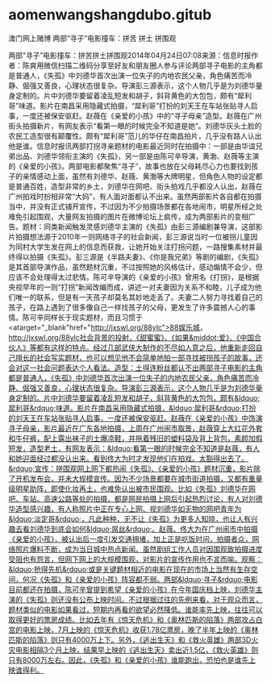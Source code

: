 aomenwangshangdubo.gitub
========================

澳门网上赌博
两部“寻子”电影撞车：拼苦 拼土 拼围观

两部“寻子”电影撞车：拼苦拼土拼围观2014年04月24日07:08来源：信息时报作者：陈爽用微信扫描二维码分享至好友和朋友圈人参与评论两部寻子电影的主角都是普通人，《失孤》中刘德华首次出演一位失子的内地农民父亲，角色痛苦而冷静、倔强又善良，心理状态很复杂。导演彭三源表示，这个人物几乎是为刘德华量身定制的。片中刘德华要留着凌乱短发和胡子，斜背黄色的大包包，颇有“犀利哥”味道。影片在南昌采用隐藏式拍摄，“犀利哥”打扮的刘天王在车站张贴寻人启事，一度还被保安驱赶。赵薇在《亲爱的小孩》中的&ldquo;寻子母亲&rdquo;造型。赵薇在广州街头拍摄新片，有网友表示&ldquo;看第一眼的时候完全不知道是她&rdquo;。刘德华灰头土脸的农民工造型很有颠覆性。颇有&ldquo;犀利哥&rdquo;范儿的华仔在南昌拍片，几乎没有路人认出他是谁。信息时报讯两部打拐寻亲题材的电影最近同时在拍摄中：一部是由华谊兄弟出品、刘德华领衔主演的《失孤》，另一部是由陈可辛导演，黄渤、赵薇等主演的《亲爱的小孩》。两部电影都聚焦&ldquo;寻子&rdquo;，故事也放在父母耗尽心力也要找到孩子的亲情感动上面，虽然有刘德华、赵薇、黄渤等大牌明星，但角色人物的设定都是普通百姓，造型非常的乡土，刘德华在网吧、街头拍戏几乎都没人认出，赵薇在广州拍戏时扮相非常&ldquo;大妈&rdquo;，有人面对面都认不出来。虽然两部影片各自都在拍摄当中，并没有正式铺开宣传，不过因为不少拍摄场景都在各地闹市，明星所经之处难免引起围观，大量网友拍摄的图片在微博论坛上疯传，成为两部影片的变相广告。题材：同类新闻触发灵感刘德华主演的《失孤》由彭三源编剧兼导演，这部影片拍摄想法源于2010年一则网络寻子的社会新闻，彭三源说当时一位被拐儿童因为同村大学生发在网上的信息而获救，让她开始关注打拐问题，一路搜集素材并最终得以拍摄《失孤》。彭三源是《半路夫妻》、《你是我兄弟》等剧的编剧，《失孤》是其首部导演作品，虽然题材沉重，不过按照她的风格估计，感动煽情不会少，但应该不会处理得太过悲情。陈可辛导演的《亲爱的小孩》曾用名《打拐》，是根据央视早年的一则&ldquo;打拐&rdquo;新闻改编而成，讲述一对夫妻因为关系不和睦，儿子成为他们唯一的联系，但是有一天孩子却莫名其妙地走丢了。夫妻二人努力寻找着自己的孩子，在路上遇到了很多像自己一样找孩子的父母，更发生了许多震撼人心的事情。陈可辛同样长于现实题材，而且习惯于<atarget="_blank"href="http://jxswl.org/88ylc">88娱乐城</a>，http://jxswl.org/88ylc社会背景的投射，《甜蜜蜜》、《如果&middot;爱》、《中国合伙人》等都有这样的特点。经过几部武侠大制作的不尽如人意之后，他重新走回自己擅长的社会写实题材，也可以想见他不会简单地拍一部寻找被拐孩子的故事，还会对这一社会问题表达个人看法。造型：土得连粉丝都认不出两部寻子电影的主角都是普通人，《失孤》中刘德华首次出演一位失子的内地农民父亲，角色痛苦而冷静、倔强又善良，心理状态很复杂。导演彭三源表示，这个人物几乎是为刘德华量身定制的。片中刘德华要留着凌乱短发和胡子，斜背黄色的大包包，颇有&ldquo;犀利哥&rdquo;味道。影片在南昌采用隐藏式拍摄，&ldquo;犀利哥&rdquo;打扮的刘天王在车站张贴寻人启事，一度还被保安驱赶。赵薇在《亲爱的小孩》中饰演寻子母亲，影片最近在广东各地拍摄，上周在广州闹市取景，赵薇穿上大红花外套和牛仔裤，配上露出袜子的土爆凉鞋，并拖着残旧的塑料袋及背上背包，素颜加假短发，造型老土，有网友表示：&ldquo;看第一眼的时候完全不知道是赵薇，有人和她迎面经过都没认出来。看到佟大为时才发现他们在拍戏。太豁得出去了。&rdquo;宣传：拼围观网上网下都热闹《失孤》、《亲爱的小孩》题材沉重，影片除了开机发布会，并未大规模宣传。因为不少场景都要在城市街道拍摄，又都有重量级明星助阵，即使化妆再土，也难免认出被市民围观。比如《失孤》刘德华在网吧、车站、高速公路等处的拍摄，都是网民拍摄上网后引起热烈讨论，有人对刘德华造型感兴趣，有人称照片中正在专心上网、视刘德华如无物的网吧青年为&ldquo;淡定哥&rdquo;，凡此种种，无不让《失孤》为更多人知晓，也让人有兴趣去看刘德华到底会如何&ldquo;屌丝&rdquo;。赵薇、佟大为在广州闹市中拍摄《亲爱的小孩》，被认出后一度引发交通拥堵，加上正是吃饭时间，拍摄者众，网络照片爆料不断，成为当日城中热点新闻。虽然剧组工作人员对因围观致拍摄进度受阻也有怨言，但网下网上的大规模围观，对影片的宣传作用也不言而喻。观察：&ldquo;抢得先机&rdquo;或是关键题材相近的电影在现在的市场上当然有生存空间，何况《失孤》和《亲爱的小孩》阵容都不弱。两部&ldquo;寻子&rdquo;电影目前都还在拍摄，陈可辛曾提到希望《亲爱的小孩》在今年国庆档上映，刘德华主演的《失孤》则还没有公布上映时间。不过根据过往的先例来看，对于观众而言，题材类似的电影如果看过，短期内再看的欲望必然降低。谁能率先上映，往往可以取得更好的票房成绩。比如去年有《惊天危机》和《奥林匹斯的陷落》两部攻占白宫的电影上映，7月上映的《惊天危机》收获1.78亿票房，晚了半年上映的《奥林匹斯的陷落》则只有4000万上下。另外，《逃出生天》和《救火英雄》两部3D火灾电影相隔3个月上映，结果早上映的《逃出生天》卖出近1.5亿，《救火英雄》则只有8000万左右。因此，《失孤》和《亲爱的小孩》谁能跑出，恐怕也是谁先上映谁得利。
